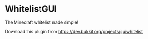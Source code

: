 # WhitelistGUI
The Minecraft whitelist made simple!

Download this plugin from https://dev.bukkit.org/projects/guiwhitelist
